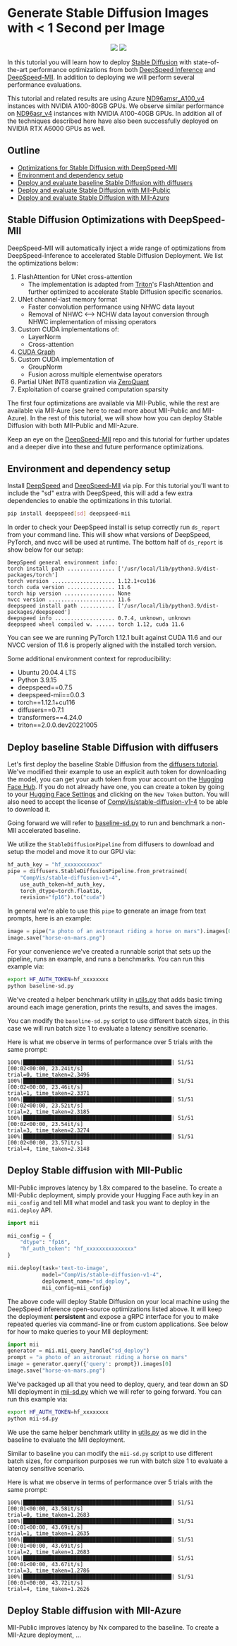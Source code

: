 # Generate Stable Diffusion Images with < 1 Second per Image

<div align="center">
 <img src="../../../docs/images/sd-hero.png#gh-light-mode-only">
 <img src="../../../docs/images/sd-hero-dark.png#gh-dark-mode-only">
</div>

In this tutorial you will learn how to deploy [Stable Diffusion](https://huggingface.co/CompVis/stable-diffusion-v1-4) with state-of-the-art performance optimizations from both [DeepSpeed Inference](https://github.com/microsoft/deepspeed) and [DeepSpeed-MII](https://github.com/microsoft/deepspeed-mii). In addition to deploying we will perform several performance evaluations.

This tutorial and related results are using Azure [ND96amsr\_A100\_v4](https://learn.microsoft.com/en-us/azure/virtual-machines/nda100-v4-series) instances with NVIDIA A100-80GB GPUs. We observe similar performance on [ND96asr\_v4](https://learn.microsoft.com/en-us/azure/virtual-machines/nda100-v4-series) instances with NVIDIA A100-40GB GPUs. In addition all of the techniques described here have also been successfully deployed on NVIDIA RTX A6000 GPUs as well.

## Outline
* [Optimizations for Stable Diffusion with DeepSpeed-MII](#optimizations)
* [Environment and dependency setup](#environment-and-dependency-setup)
* [Deploy and evaluate baseline Stable Diffusion with diffusers](#deploy-baseline-stable-diffusion-with-diffusers)
* [Deploy and evaluate Stable Diffusion with MII-Public](#deploy-mii-with-MII-Public)
* [Deploy and evaluate Stable Diffusion with MII-Azure](#deploy-mii-with-MII-Azure)

## Stable Diffusion Optimizations with DeepSpeed-MII

DeepSpeed-MII will automatically inject a wide range of optimizations from DeepSpeed-Inference to accelerated Stable Diffusion Deployment. We list the optimizations below:

1. FlashAttention for UNet cross-attention
    * The implementation is adapted from [Triton](https://github.com/openai/triton)'s FlashAttention and further optimized to accelerate Stable Diffusion specific scenarios.
2. UNet channel-last memory format
    * Faster convolution performance using NHWC data layout
    * Removal of NHWC <--> NCHW data layout conversion through NHWC implementation of missing operators
3. Custom CUDA implementations of:
    * LayerNorm
    * Cross-attention
4. [CUDA Graph](https://developer.nvidia.com/blog/cuda-graphs/)
5. Custom CUDA implementation of
   * GroupNorm
   * Fusion across multiple elementwise operators
6. Partial UNet INT8 quantization via [ZeroQuant](https://arxiv.org/abs/2206.01861)
7. Exploitation of coarse grained computation sparsity

The first four optimizations are available via MII-Public, while the rest are available via MII-Aure (see here to read more about MII-Public and MII-Azure). In the rest of this tutorial, we will show how you can deploy Stable Diffusion with both MII-Public and MII-Azure.

Keep an eye on the [DeepSpeed-MII](https://github.com/microsoft/deepspeed-mii) repo and this tutorial for further updates and a deeper dive into these and future performance optimizations.

## Environment and dependency setup

Install [DeepSpeed](https://pypi.org/project/deepspeed/) and [DeepSpeed-MII](https://pypi.org/project/mii/) via pip. For this tutorial you'll want to include the "sd" extra with DeepSpeed, this will add a few extra dependencies to enable the optimizations in this tutorial.

```bash
pip install deepspeed[sd] deepspeed-mii
```

In order to check your DeepSpeed install is setup correctly run `ds_report` from your command line. This will show what versions of DeepSpeed, PyTorch, and nvcc will be used at runtime. The bottom half of `ds_report` is show below for our setup:

```
DeepSpeed general environment info:
torch install path ............... ['/usr/local/lib/python3.9/dist-packages/torch']
torch version .................... 1.12.1+cu116
torch cuda version ............... 11.6
torch hip version ................ None
nvcc version ..................... 11.6
deepspeed install path ........... ['/usr/local/lib/python3.9/dist-packages/deepspeed']
deepspeed info ................... 0.7.4, unknown, unknown
deepspeed wheel compiled w. ...... torch 1.12, cuda 11.6
```

You can see we are running PyTorch 1.12.1 built against CUDA 11.6 and our NVCC version of 11.6 is properly aligned with the installed torch version.

Some additional environment context for reproducibility:
* Ubuntu 20.04.4 LTS
* Python 3.9.15
* deepspeed==0.7.5
* deepspeed-mii==0.0.3
* torch==1.12.1+cu116
* diffusers==0.7.1
* transformers==4.24.0
* triton==2.0.0.dev20221005

## Deploy baseline Stable Diffusion with diffusers

Let's first deploy the baseline Stable Diffusion from the [diffusers tutorial](https://github.com/huggingface/diffusers#text-to-image-generation-with-stable-diffusion). We've modified their example to use an explicit auth token for downloading the model, you can get your auth token from your account on the [Hugging Face Hub](https://huggingface.co/settings/tokens). If you do not already have one, you can create a token by going to your [Hugging Face Settings](https://huggingface.co/settings/tokens) and clicking on the `New Token` button. You will also need to accept the license of [CompVis/stable-diffusion-v1-4](https://huggingface.co/CompVis/stable-diffusion-v1-4) to be able to download it.

Going forward we will refer to [baseline-sd.py](baseline-sd.py) to run and benchmark a non-MII accelerated baseline.

We utilize the `StableDiffusionPipeline` from diffusers to download and setup the model and move it to our GPU via:

```python
hf_auth_key = "hf_xxxxxxxxxxx"
pipe = diffusers.StableDiffusionPipeline.from_pretrained(
    "CompVis/stable-diffusion-v1-4",
    use_auth_token=hf_auth_key,
    torch_dtype=torch.float16,
    revision="fp16").to("cuda")
```

In general we're able to use this `pipe` to generate an image from text prompts, here is an example:

```python
image = pipe("a photo of an astronaut riding a horse on mars").images[0]
image.save("horse-on-mars.png")
```

For your convenience we've created a runnable script that sets up the pipeline, runs an example, and runs a benchmarks. You can run this example via:

```bash
export HF_AUTH_TOKEN=hf_xxxxxxxx
python baseline-sd.py
```

We've created a helper benchmark utility in [utils.py](utils.py) that adds basic timing around each image generation, prints the results, and saves the images.

You can modify the `baseline-sd.py` script to use different batch sizes, in this case we will run batch size 1 to evaluate a latency sensitive scenario.

Here is what we observe in terms of performance over 5 trials with the same prompt:

```
100%|███████████████████████████████████████████████| 51/51 [00:02<00:00, 23.24it/s]
trial=0, time_taken=2.3496
100%|███████████████████████████████████████████████| 51/51 [00:02<00:00, 23.46it/s]
trial=1, time_taken=2.3371
100%|███████████████████████████████████████████████| 51/51 [00:02<00:00, 23.52it/s]
trial=2, time_taken=2.3185
100%|███████████████████████████████████████████████| 51/51 [00:02<00:00, 23.54it/s]
trial=3, time_taken=2.3274
100%|███████████████████████████████████████████████| 51/51 [00:02<00:00, 23.57it/s]
trial=4, time_taken=2.3148
```

## Deploy Stable diffusion with MII-Public

MII-Public improves latency by 1.8x compared to the baseline. To create a  MII-Public deployment, simply provide your Hugging Face auth key in an `mii_config` and tell MII what model and task you want to deploy in the `mii.deploy` API.

```python
import mii

mii_config = {
    "dtype": "fp16",
    "hf_auth_token": "hf_xxxxxxxxxxxxxxx"
}

mii.deploy(task='text-to-image',
           model="CompVis/stable-diffusion-v1-4",
           deployment_name="sd_deploy",
           mii_config=mii_config)
```

The above code will deploy Stable Diffusion on your local machine using the DeepSpeed inference open-source optimizations listed above. It will keep the deployment **persistent** and expose a gRPC interface for you to make repeated queries via command-line or from custom applications. See below for how to make queries to your MII deployment:

```python
import mii
generator = mii.mii_query_handle("sd_deploy")
prompt = "a photo of an astronaut riding a horse on mars"
image = generator.query({'query': prompt}).images[0]
image.save("horse-on-mars.png")
```

We've packaged up all that you need to deploy, query, and tear down an SD MII deployment in [mii-sd.py](mii-sd.py) which we will refer to going forward. You can run this example via:

```bash
export HF_AUTH_TOKEN=hf_xxxxxxxx
python mii-sd.py
```

We use the same helper benchmark utility in [utils.py](utils.py) as we did in the baseline to evaluate the MII deployment.

Similar to baseline you can modify the `mii-sd.py` script to use different batch sizes, for comparison purposes we run with batch size 1 to evaluate a latency sensitive scenario.

Here is what we observe in terms of performance over 5 trials with the same prompt:

```
100%|███████████████████████████████████████████████| 51/51 [00:01<00:00, 43.58it/s]
trial=0, time_taken=1.2683
100%|███████████████████████████████████████████████| 51/51 [00:01<00:00, 43.69it/s]
trial=1, time_taken=1.2635
100%|███████████████████████████████████████████████| 51/51 [00:01<00:00, 43.69it/s]
trial=2, time_taken=1.2683
100%|███████████████████████████████████████████████| 51/51 [00:01<00:00, 43.67it/s]
trial=3, time_taken=1.2786
100%|███████████████████████████████████████████████| 51/51 [00:01<00:00, 43.72it/s]
trial=4, time_taken=1.2626
```
## Deploy Stable diffusion with MII-Azure

MII-Public improves latency by Nx compared to the baseline. To create a  MII-Azure deployment, ...
